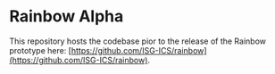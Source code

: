 # Rainbow Alpha

This repository hosts the codebase pior to the release of the Rainbow prototype here: [https://github.com/ISG-ICS/rainbow](https://github.com/ISG-ICS/rainbow).
